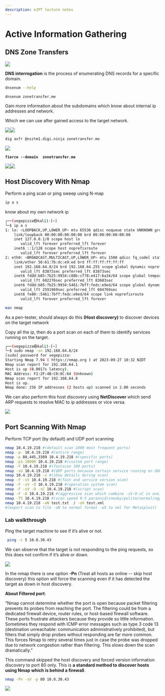 ```yaml
---
description: eJPT lecture notes
---
```


# Active Information Gathering

## DNS Zone Transfers

![](<../.gitbook/assets/image (17).png>)

**DNS interrogation** is the process of enumerating DNS records for a specific domain.

```bash
dnsenum --help
```

```bash
dnsenum zonetransfer.me
```

Gain more information about the subdomains which know about internal ip addresses and network.

Which we can use after gained access to the target network.&#x20;

![](<../.gitbook/assets/image (9) (1).png>)![](<../.gitbook/assets/image (10) (1).png>)

```bash
dig axfr @nsztm1.digi.ninja zonetransfer.me
```

![](<../.gitbook/assets/image (11).png>)

<pre class="language-bash"><code class="lang-bash"><strong>fierce --domain  zonetransfer.me
</strong></code></pre>

![](<../.gitbook/assets/image (12).png>)![](<../.gitbook/assets/image (13).png>)

## Host Discovery With Nmap

Perform a ping scan or ping sweep using N-map

```bash
ip a s
```

know about my own network ip

```bash
┌──(vegepizza㉿kali)-[~]
└─$ ip a s  
1: lo: <LOOPBACK,UP,LOWER_UP> mtu 65536 qdisc noqueue state UNKNOWN group default qlen 1000
    link/loopback 00:00:00:00:00:00 brd 00:00:00:00:00:00
    inet 127.0.0.1/8 scope host lo
       valid_lft forever preferred_lft forever
    inet6 ::1/128 scope host noprefixroute 
       valid_lft forever preferred_lft forever
2: eth0: <BROADCAST,MULTICAST,UP,LOWER_UP> mtu 1500 qdisc fq_codel state UP group default qlen 1000
    link/ether 56:61:7b:dc:e9:ed brd ff:ff:ff:ff:ff:ff
    inet 192.168.64.8/24 brd 192.168.64.255 scope global dynamic noprefixroute eth0
       valid_lft 83873sec preferred_lft 83873sec
    inet6 fddd:b85:7b25:9934:c88b:cf78:e417:6a34/64 scope global temporary dynamic 
       valid_lft 602276sec preferred_lft 83603sec
    inet6 fddd:b85:7b25:9934:5461:7bff:fedc:e9ed/64 scope global dynamic mngtmpaddr noprefixroute 
       valid_lft 2591969sec preferred_lft 604769sec
    inet6 fe80::5461:7bff:fedc:e9ed/64 scope link noprefixroute 
       valid_lft forever preferred_lft forever
```

```bash
man nmap
```

As a pen-tester, should always do this **(Host discovery)** to discover devices on the target network

Copy all the ip, then do a port scan on each of them to identify services running on the target.

```bash
┌──(vegepizza㉿kali)-[~]
└─$ sudo nmap -sn 192.168.64.8/24
[sudo] password for vegepizza: 
Starting Nmap 7.94 ( https://nmap.org ) at 2023-09-27 10:32 NZDT
Nmap scan report for 192.168.64.1
Host is up (0.0017s latency).
MAC Address: F2:2F:4B:C0:8C:64 (Unknown)
Nmap scan report for 192.168.64.8
Host is up.
Nmap done: 256 IP addresses (2 hosts up) scanned in 2.00 seconds
```

We can also perform this host discovery using **NetDiscover** which send ARP requests to resolve MAC to ip addresses or vice versa.

![](<../.gitbook/assets/image (16).png>)

## Port Scanning With Nmap

Perform TCP port (by default) and UDP port scanning

```bash
nmap 10.4.19.218 #(default scan 1000 most frequent ports)
nmap -p- 10.4.19.218 #(entire range)
nmap -p 80,445,3389 10.4.19.218 #(specific ports)
nmap -p1-10000 10.4.19.218 #(custom port range)
nmap -F 10.4.19.218 #(fastscan 100 ports)
nmap -sU 10.4.19.218 #(UDP ports because certain service running on UDP like DNS) 
nmap 10.4.19.218 -v #(show details during scan)
nmap -F -sV 10.4.19.218 #(fast and service version scan)
nmap -F -sV -O 10.4.19.218 #(operation system scan)
nmap -F -sV -O -sC 10.4.19.218 #(script scan)
nmap -F -A 10.4.19.218 #(aggressive scan which combine -sV-O-sC in one)
nmap -T5 10.4.19.218 #(scan speed 0-5 paranoid/sneaky/polite/normal/aggressive/insane)
nmap 10.4.19.218 -oN test.txt  / -oX test.xml
#(export scan to file -oN to normal format -oX to xml for Metasploit)
```

### Lab walkthrough

Ping the target machine to see if it’s alive or not.

```bash
 ping -c 5 10.0.30.43
```

We can observe that the target is not responding to the ping requests, so this does not confirm if it’s alive or down.

![](<../.gitbook/assets/image (1) (1).png>)

In the nmap there is one option **-Pn** (Treat all hosts as online -- skip host discovery) this option will force the scanning even if it has detected the target as down in host discovery.

**About Filtered port**:&#x20;

“Nmap cannot determine whether the port is open because packet filtering prevents its probes from reaching the port. The filtering could be from a dedicated firewall device, router rules, or host-based firewall software. These ports frustrate attackers because they provide so little information. Sometimes they respond with ICMP error messages such as type 3 code 13 (destination unreachable: communication administratively prohibited), but filters that simply drop probes without responding are far more common. This forces Nmap to retry several times just in case the probe was dropped due to network congestion rather than filtering. This slows down the scan dramatically.”

This command skipped the host discovery and forced version information discovery to port 80 only. This is **a standard method to discover hosts using Nmap which is behind a firewall**.

```bash
nmap -Pn -sV -p 80 10.0.30.43
```

![](<../.gitbook/assets/image (2) (1).png>)
